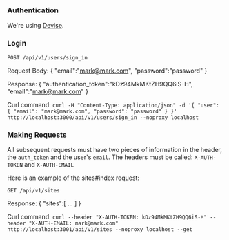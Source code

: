 ### Authentication

We're using [Devise](https://github.com/plataformatec/devise).

### Login

`POST /api/v1/users/sign_in`

Request Body:
    {
      "email":"mark@mark.com",
      "password":"password"
    }

Response:
    {
      "authentication_token":"kDz94MkMKtZH9QQ6iS-H",
      "email":"mark@mark.com"
    }

Curl command:
`curl -H "Content-Type: application/json" -d '{ "user": { "email": "mark@mark.com", "password": "password" } }' http://localhost:3000/api/v1/users/sign_in --noproxy localhost`

### Making Requests

All subsequent requests must have two pieces of information in the header, the `auth_token` and the user's `email`. The headers must be called: `X-AUTH-TOKEN` and `X-AUTH-EMAIL`

Here is an example of the sites#index request:

`GET /api/v1/sites`

Response:
    {
      "sites":[
        ...
      ]
    }

Curl command:
`curl --header "X-AUTH-TOKEN: kDz94MkMKtZH9QQ6iS-H" --header "X-AUTH-EMAIL: mark@mark.com" http://localhost:3001/api/v1/sites --noproxy localhost --get`

